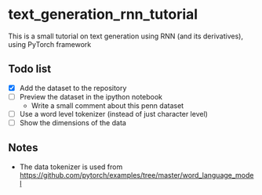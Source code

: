 # text_generation_rnn_tutorial
This is a small tutorial on text generation using RNN (and its derivatives), using PyTorch framework

## Todo list
* [X] Add the dataset to the repository
* [ ] Preview the dataset in the ipython notebook
  * Write a small comment about this penn dataset
* [ ] Use a word level tokenizer (instead of just character level)
* [ ] Show the dimensions of the data

## Notes
* The data tokenizer is used from
https://github.com/pytorch/examples/tree/master/word_language_model
